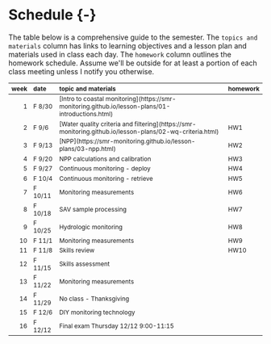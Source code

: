 # Schedule {-}

The table below is a comprehensive guide to the semester. The `topics and materials` column has links to learning objectives and a lesson plan and materials used in class each day. The `homework` column outlines the homework schedule. Assume we'll be outside for at least a portion of each class meeting unless I notify you otherwise.
<table class="table table-hover table-condensed" style="font-size: 12px; margin-left: auto; margin-right: auto;">
 <thead>
  <tr>
   <th style="text-align:right;position: sticky; top:0; background-color: #FFFFFF;"> week </th>
   <th style="text-align:left;position: sticky; top:0; background-color: #FFFFFF;"> date </th>
   <th style="text-align:left;position: sticky; top:0; background-color: #FFFFFF;"> topic and materials </th>
   <th style="text-align:left;position: sticky; top:0; background-color: #FFFFFF;"> homework </th>
  </tr>
 </thead>
<tbody>
  <tr>
   <td style="text-align:right;"> 1 </td>
   <td style="text-align:left;"> F 8/30 </td>
   <td style="text-align:left;"> [Intro to coastal monitoring](https://smr-monitoring.github.io/lesson-plans/01-introductions.html) </td>
   <td style="text-align:left;">  </td>
  </tr>
  <tr>
   <td style="text-align:right;"> 2 </td>
   <td style="text-align:left;"> F 9/6 </td>
   <td style="text-align:left;"> [Water quality criteria and filtering](https://smr-monitoring.github.io/lesson-plans/02-wq-criteria.html) </td>
   <td style="text-align:left;"> HW1 </td>
  </tr>
  <tr>
   <td style="text-align:right;"> 3 </td>
   <td style="text-align:left;"> F 9/13 </td>
   <td style="text-align:left;"> [NPP](https://smr-monitoring.github.io/lesson-plans/03-npp.html) </td>
   <td style="text-align:left;"> HW2 </td>
  </tr>
  <tr>
   <td style="text-align:right;"> 4 </td>
   <td style="text-align:left;"> F 9/20 </td>
   <td style="text-align:left;"> NPP calculations and calibration </td>
   <td style="text-align:left;"> HW3 </td>
  </tr>
  <tr>
   <td style="text-align:right;"> 5 </td>
   <td style="text-align:left;"> F 9/27 </td>
   <td style="text-align:left;"> Continuous monitoring - deploy </td>
   <td style="text-align:left;"> HW4 </td>
  </tr>
  <tr>
   <td style="text-align:right;"> 6 </td>
   <td style="text-align:left;"> F 10/4 </td>
   <td style="text-align:left;"> Continuous monitoring - retrieve </td>
   <td style="text-align:left;"> HW5 </td>
  </tr>
  <tr>
   <td style="text-align:right;"> 7 </td>
   <td style="text-align:left;"> F 10/11 </td>
   <td style="text-align:left;"> Monitoring measurements </td>
   <td style="text-align:left;"> HW6 </td>
  </tr>
  <tr>
   <td style="text-align:right;"> 8 </td>
   <td style="text-align:left;"> F 10/18 </td>
   <td style="text-align:left;"> SAV sample processing </td>
   <td style="text-align:left;"> HW7 </td>
  </tr>
  <tr>
   <td style="text-align:right;"> 9 </td>
   <td style="text-align:left;"> F 10/25 </td>
   <td style="text-align:left;"> Hydrologic monitoring </td>
   <td style="text-align:left;"> HW8 </td>
  </tr>
  <tr>
   <td style="text-align:right;"> 10 </td>
   <td style="text-align:left;"> F 11/1 </td>
   <td style="text-align:left;"> Monitoring measurements </td>
   <td style="text-align:left;"> HW9 </td>
  </tr>
  <tr>
   <td style="text-align:right;"> 11 </td>
   <td style="text-align:left;"> F 11/8 </td>
   <td style="text-align:left;"> Skills review </td>
   <td style="text-align:left;"> HW10 </td>
  </tr>
  <tr>
   <td style="text-align:right;"> 12 </td>
   <td style="text-align:left;"> F 11/15 </td>
   <td style="text-align:left;"> Skills assessment </td>
   <td style="text-align:left;">  </td>
  </tr>
  <tr>
   <td style="text-align:right;"> 13 </td>
   <td style="text-align:left;"> F 11/22 </td>
   <td style="text-align:left;"> Monitoring measurements </td>
   <td style="text-align:left;">  </td>
  </tr>
  <tr>
   <td style="text-align:right;"> 14 </td>
   <td style="text-align:left;"> F 11/29 </td>
   <td style="text-align:left;"> No class - Thanksgiving </td>
   <td style="text-align:left;">  </td>
  </tr>
  <tr>
   <td style="text-align:right;"> 15 </td>
   <td style="text-align:left;"> F 12/6 </td>
   <td style="text-align:left;"> DIY monitoring technology </td>
   <td style="text-align:left;">  </td>
  </tr>
  <tr>
   <td style="text-align:right;"> 16 </td>
   <td style="text-align:left;"> F 12/12 </td>
   <td style="text-align:left;"> Final exam Thursday 12/12 9:00-11:15 </td>
   <td style="text-align:left;">  </td>
  </tr>
</tbody>
</table>

